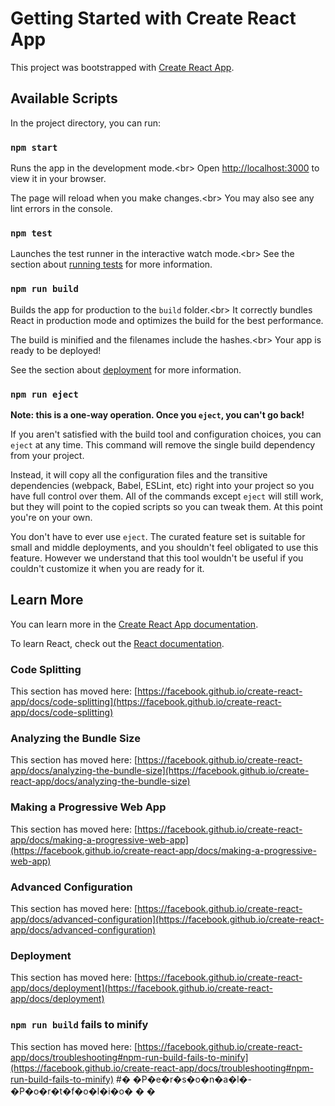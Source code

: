 # Getting Started with Create React App <br>

This project was bootstrapped with [Create React App](https://github.com/facebook/create-react-app).<br>

## Available Scripts<br>

In the project directory, you can run:<br>

### `npm start`<br>

Runs the app in the development mode.\<br>
Open [http://localhost:3000](http://localhost:3000) to view it in your browser.<br>

The page will reload when you make changes.\<br>
You may also see any lint errors in the console.<br>

### `npm test`<br>

Launches the test runner in the interactive watch mode.\<br>
See the section about [running tests](https://facebook.github.io/create-react-app/docs/running-tests) for more information.<br>

### `npm run build`<br>

Builds the app for production to the `build` folder.\<br>
It correctly bundles React in production mode and optimizes the build for the best performance.<br>

The build is minified and the filenames include the hashes.\<br>
Your app is ready to be deployed!<br>

See the section about [deployment](https://facebook.github.io/create-react-app/docs/deployment) for more information.<br>

### `npm run eject`<br>

**Note: this is a one-way operation. Once you `eject`, you can't go back!**<br>

If you aren't satisfied with the build tool and configuration choices, you can `eject` at any time. This command will remove the single build dependency from your project.<br>

Instead, it will copy all the configuration files and the transitive dependencies (webpack, Babel, ESLint, etc) right into your project so you have full control over them. All of the commands except `eject` will still work, but they will point to the copied scripts so you can tweak them. At this point you're on your own.<br>

You don't have to ever use `eject`. The curated feature set is suitable for small and middle deployments, and you shouldn't feel obligated to use this feature. However we understand that this tool wouldn't be useful if you couldn't customize it when you are ready for it.<br>

## Learn More<br>

You can learn more in the [Create React App documentation](https://facebook.github.io/create-react-app/docs/getting-started).<br>

To learn React, check out the [React documentation](https://reactjs.org/).<br>

### Code Splitting<br>

This section has moved here: [https://facebook.github.io/create-react-app/docs/code-splitting](https://facebook.github.io/create-react-app/docs/code-splitting)<br>

### Analyzing the Bundle Size<br>

This section has moved here: [https://facebook.github.io/create-react-app/docs/analyzing-the-bundle-size](https://facebook.github.io/create-react-app/docs/analyzing-the-bundle-size)<br>

### Making a Progressive Web App<br>

This section has moved here: [https://facebook.github.io/create-react-app/docs/making-a-progressive-web-app](https://facebook.github.io/create-react-app/docs/making-a-progressive-web-app)<br>

### Advanced Configuration<br>

This section has moved here: [https://facebook.github.io/create-react-app/docs/advanced-configuration](https://facebook.github.io/create-react-app/docs/advanced-configuration)<br>

### Deployment<br>

This section has moved here: [https://facebook.github.io/create-react-app/docs/deployment](https://facebook.github.io/create-react-app/docs/deployment)<br>

### `npm run build` fails to minify<br>

This section has moved here: [https://facebook.github.io/create-react-app/docs/troubleshooting#npm-run-build-fails-to-minify](https://facebook.github.io/create-react-app/docs/troubleshooting#npm-run-build-fails-to-minify)
#� �P�e�r�s�o�n�a�l�-�P�o�r�t�f�o�l�i�o�
�
�
